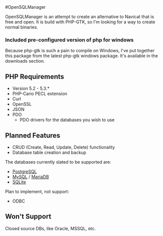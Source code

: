 #OpenSQLManager

OpenSQLManager is an attempt to create an alternative to Navicat that is free and open. It is build with PHP-GTK, so I'm looking for a way to create normal binaries. 

### Included pre-configured version of php for windows
Because php-gtk is such a pain to compile on Windows, I've put together this package from the latest php-gtk windows package. It's available in the downloads section.

## PHP Requirements
* Version 5.2 - 5.3.*
* PHP-Cario PECL extension
* Curl
* OpenSSL
* JSON
* PDO
	* PDO drivers for the databases you wish to use

## Planned Features
* CRUD (Create, Read, Update, Delete) functionality
* Database table creation and backup 

The databases currently slated to be supported are:

* [PostgreSQL](http://www.postgresql.org)
* [MySQL](http://www.mysql.com/) / [MariaDB](http://mariadb.org/)
* [SQLite](http://sqlite.org/)

Plan to implement, not support:

* ODBC


## Won't Support
Closed source DBs, like Oracle, MSSQL, etc. 


